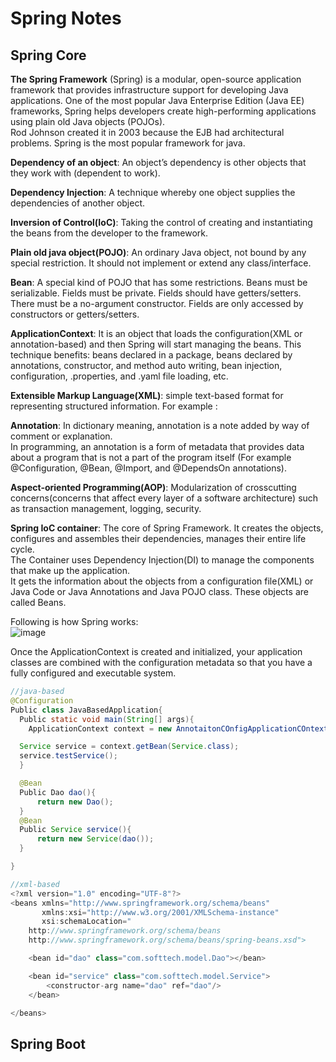 # Spring Notes
## Spring Core

**The Spring Framework** (Spring) is a modular, open-source application framework that provides infrastructure support for developing Java applications.
One of the most popular Java Enterprise Edition (Java EE) frameworks, Spring helps developers create high-performing applications using plain old Java objects (POJOs).  
Rod Johnson created it in 2003 because the EJB had architectural problems. Spring is the most popular framework for java.  

**Dependency of an object**: An object’s dependency is other objects that they work with (dependent to work).  

**Dependency Injection**: A technique whereby one object supplies the dependencies of another object.  

**Inversion of Control(IoC)**: Taking the control of creating and instantiating the beans from the developer to the framework.  

**Plain old java object(POJO)**: An ordinary Java object, not bound by any special restriction. It should not implement or extend any class/interface.  

**Bean**: A special kind of POJO that has some restrictions. Beans must be serializable. Fields must be private. Fields should have getters/setters.  
There must be a no-argument constructor. Fields are only accessed by constructors or getters/setters.  

**ApplicationContext**: It is an object that loads the configuration(XML or annotation-based) and then Spring will start managing the beans.
This technique benefits: beans declared in a package, beans declared by annotations, constructor, and method auto writing, bean injection, configuration, .properties, and .yaml file loading, etc.  

**Extensible Markup Language(XML)**: simple text-based format for representing structured information. For example : <menu><submenuitem text=”example” file=”example.html”/></menu>  

**Annotation**: In dictionary meaning, annotation is a note added by way of comment or explanation.  
In programming, an annotation is a form of metadata that provides data about a program that is not a part of the program itself (For example @Configuration, @Bean, @Import, and @DependsOn annotations).  

**Aspect-oriented Programming(AOP)**: Modularization of crosscutting concerns(concerns that affect every layer of a software architecture) such as transaction management, logging, security.  

**Spring IoC container**: The core of Spring Framework. It creates the objects, configures and assembles their dependencies, manages their entire life cycle.  
The Container uses Dependency Injection(DI) to manage the components that make up the application.  
It gets the information about the objects from a configuration file(XML) or Java Code or Java Annotations and Java POJO class. These objects are called Beans.  

Following is how Spring works:  
![image](https://user-images.githubusercontent.com/43732258/153714507-fa2d5bec-fafc-4fdf-9f46-6020688d374f.png)

Once the ApplicationContext is created and initialized, your application classes are combined with the configuration metadata so that you have a fully configured and executable system.
  



```java
//java-based
@Configuration
Public class JavaBasedApplication{
  Public static void main(String[] args){
	ApplicationContext context = new AnnotaitonCOnfigApplicationCOntext(JavaBasedApplicaiton.class);

  Service service = context.getBean(Service.class);
  service.testService();
  }

  @Bean
  Public Dao dao(){
	  return new Dao();
  }
  @Bean
  Public Service service(){
	  return new Service(dao());
  }

}
```

```java
//xml-based
<?xml version="1.0" encoding="UTF-8"?>
<beans xmlns="http://www.springframework.org/schema/beans"
       xmlns:xsi="http://www.w3.org/2001/XMLSchema-instance"
       xsi:schemaLocation="
    http://www.springframework.org/schema/beans
    http://www.springframework.org/schema/beans/spring-beans.xsd">

    <bean id="dao" class="com.softtech.model.Dao"></bean>

    <bean id="service" class="com.softtech.model.Service">
        <constructor-arg name="dao" ref="dao"/>
    </bean>

</beans>
```
## Spring Boot
